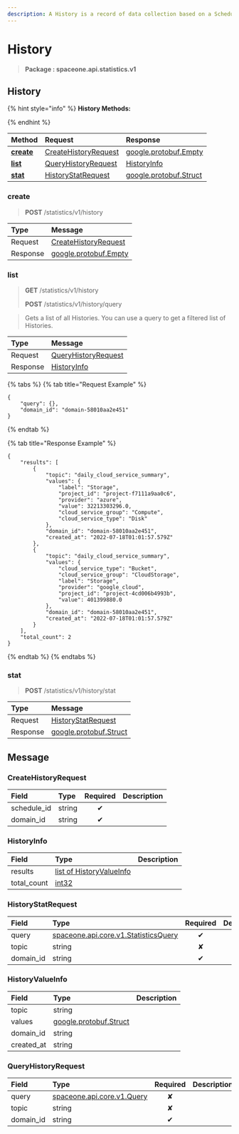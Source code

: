 ```yaml
---
description: A History is a record of data collection based on a Schedule.
---
```

# History

>  **Package : spaceone.api.statistics.v1**

## History

{% hint style="info" %}
**History Methods:**

{%  endhint %}


| Method | Request | Response |
| :----- | :-------- | :-------- |
| [**create**](history.md#create)|   [CreateHistoryRequest](history.md#createhistoryrequest) |  [google.protobuf.Empty](https://github.com/protocolbuffers/protobuf/blob/master/src/google/protobuf/empty.proto)|
| [**list**](history.md#list)|   [QueryHistoryRequest](history.md#queryhistoryrequest) |   [HistoryInfo](history.md#historyinfo) |
| [**stat**](history.md#stat)|   [HistoryStatRequest](history.md#historystatrequest) |  [google.protobuf.Struct](https://github.com/protocolbuffers/protobuf/blob/master/src/google/protobuf/struct.proto)| 
 

 
### create
> **POST** /statistics/v1/history
>


| Type | Message |
| :--- | :--- |
| Request | [CreateHistoryRequest](history.md#createhistoryrequest) |
| Response | [google.protobuf.Empty](https://github.com/protocolbuffers/protobuf/blob/master/src/google/protobuf/empty.proto) |
 
 

 
### list
> **GET** /statistics/v1/history
>
> **POST** /statistics/v1/history/query


> Gets a list of all Histories. You can use a query to get a filtered list of Histories.

| Type | Message |
| :--- | :--- |
| Request | [QueryHistoryRequest](history.md#queryhistoryrequest) |
| Response |  [HistoryInfo](history.md#historyinfo)  |
{% tabs %}
{% tab title="Request Example" %}
```text
{
    "query": {},
    "domain_id": "domain-58010aa2e451"
}
```
{% endtab %}

{% tab title="Response Example" %}
```text
{
    "results": [
        {
            "topic": "daily_cloud_service_summary",
            "values": {
                "label": "Storage",
                "project_id": "project-f7111a9aa0c6",
                "provider": "azure",
                "value": 32213303296.0,
                "cloud_service_group": "Compute",
                "cloud_service_type": "Disk"
            },
            "domain_id": "domain-58010aa2e451",
            "created_at": "2022-07-18T01:01:57.579Z"
        },
        {
            "topic": "daily_cloud_service_summary",
            "values": {
                "cloud_service_type": "Bucket",
                "cloud_service_group": "CloudStorage",
                "label": "Storage",
                "provider": "google_cloud",
                "project_id": "project-4cd006b4993b",
                "value": 401399880.0
            },
            "domain_id": "domain-58010aa2e451",
            "created_at": "2022-07-18T01:01:57.579Z"
        }
    ],
    "total_count": 2
}
```
{% endtab %}
{% endtabs %}
 
 

 
### stat
> **POST** /statistics/v1/history/stat
>


| Type | Message |
| :--- | :--- |
| Request | [HistoryStatRequest](history.md#historystatrequest) |
| Response | [google.protobuf.Struct](https://github.com/protocolbuffers/protobuf/blob/master/src/google/protobuf/struct.proto) |


## 

## Message

### CreateHistoryRequest
| Field | Type | Required | Description |
| :--- | :--- | :---: | :--- |
| schedule_id |string|✔| |
| domain_id |string|✔| |

### HistoryInfo
| Field | Type |  Description |
| :--- | :--- | :--- |
| results |[list of HistoryValueInfo](history.md#historyvalueinfo) | |
| total_count |[int32](https://github.com/protocolbuffers/protobuf/blob/master/src/google/protobuf/type.proto) | |

### HistoryStatRequest
| Field | Type | Required | Description |
| :--- | :--- | :---: | :--- |
| query |[spaceone.api.core.v1.StatisticsQuery](https://spaceone-dev.gitbook.io/api-reference/common-v1/statistics-query)|✔| |
| topic |string|✘| |
| domain_id |string|✔| |

### HistoryValueInfo
| Field | Type |  Description |
| :--- | :--- | :--- |
| topic |string | |
| values |[google.protobuf.Struct](https://github.com/protocolbuffers/protobuf/blob/master/src/google/protobuf/struct.proto) | |
| domain_id |string | |
| created_at |string | |

### QueryHistoryRequest
| Field | Type | Required | Description |
| :--- | :--- | :---: | :--- |
| query |[spaceone.api.core.v1.Query](https://spaceone-dev.gitbook.io/api-reference/common-v1/search-query)|✘| |
| topic |string|✘| |
| domain_id |string|✔| |
